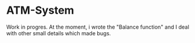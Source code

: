 # ATM-System
Work in progres. At the moment, i wrote the "Balance function" and I deal with other small details which made bugs.
